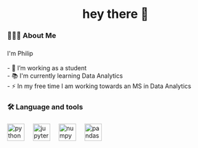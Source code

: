 <h1 align="center">hey there 👋</h1>

###

<h3 align="left">👨🏻‍🦲  About Me</h3>

###

<p align="left">I'm Philip<br><br>- 🔭 I’m working as a student<br>- 📚 I'm currently learning Data Analytics<br>- ⚡ In my free time I am working towards an MS in Data Analytics</p>

###

<h3 align="left">🛠 Language and tools</h3>

###

<div align="left">
  <img src="https://cdn.jsdelivr.net/gh/devicons/devicon/icons/python/python-original.svg" height="40" alt="python logo"  />
  <img width="12" />
  <img src="https://cdn.jsdelivr.net/gh/devicons/devicon/icons/jupyter/jupyter-original.svg" height="40" alt="jupyter logo"  />
  <img width="12" />
  <img src="https://cdn.jsdelivr.net/gh/devicons/devicon/icons/numpy/numpy-original.svg" height="40" alt="numpy logo"  />
  <img width="12" />
  <img src="https://cdn.jsdelivr.net/gh/devicons/devicon/icons/pandas/pandas-original.svg" height="40" alt="pandas logo"  />
</div>

###

<div align="center">
</div>

###
